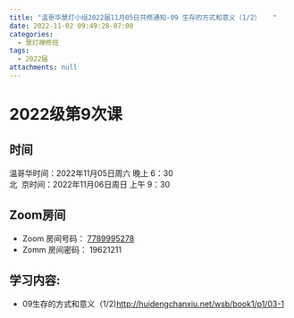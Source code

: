 ```yaml
---
title: "温哥华慧灯小组2022届11月05日共修通知-09 生存的方式和意义（1/2）   "
date: 2022-11-02 09:49:28-07:00
categories:
  - 慧灯禅修班
tags:
  - 2022届
attachments: null
---
```


# 2022级第9次课 

## 时间

温哥华时间：2022年11月05日周六 晚上 6：30  
北  京时间：2022年11月06日周日 上午 9：30

## Zoom房间

- Zoom 房间号码： [7789995278](https://us02web.zoom.us/j/7789995278?pwd=VjZmbWJFY2k2K0E5RVB2cTNIQmhqUT09)
- Zomm 房间密码： 19621211

## 学习内容:

- 09生存的方式和意义（1/2)<http://huidengchanxiu.net/wsb/book1/p1/03-1>  